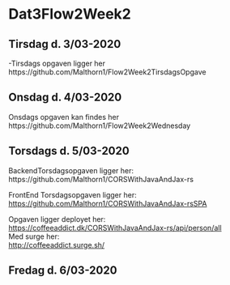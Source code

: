 # Dat3Flow2Week2


<h2> Tirsdag d. 3/03-2020 </h2>
-Tirsdags opgaven ligger her<br>
https://github.com/Malthorn1/Flow2Week2TirsdagsOpgave <br>



<h2> Onsdag d. 4/03-2020  </h2> 
Onsdags opgaven kan findes her <br>
https://github.com/Malthorn1/Flow2Week2Wednesday


<h2> Torsdags d. 5/03-2020  </h2>
BackendTorsdagsopgaven ligger her:  <br> 
https://github.com/Malthorn1/CORSWithJavaAndJax-rs

FrontEnd Torsdagsopgaven ligger her:  <br> 
https://github.com/Malthorn1/CORSWithJavaAndJax-rsSPA

Opgaven ligger deployet her:  <br>
https://coffeeaddict.dk/CORSWithJavaAndJax-rs/api/person/all <br>
Med surge her:  <br>
http://coffeeaddict.surge.sh/

<h2> Fredag d. 6/03-2020  </h2>
